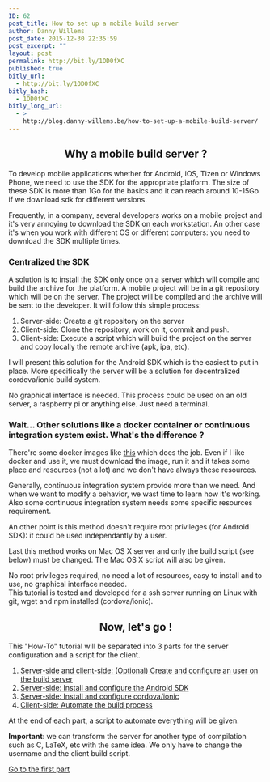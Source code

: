 ```yaml
---
ID: 62
post_title: How to set up a mobile build server
author: Danny Willems
post_date: 2015-12-30 22:35:59
post_excerpt: ""
layout: post
permalink: http://bit.ly/1OD0fXC
published: true
bitly_url:
  - http://bit.ly/1OD0fXC
bitly_hash:
  - 1OD0fXC
bitly_long_url:
  - >
    http://blog.danny-willems.be/how-to-set-up-a-mobile-build-server/
---
```

<h2 style="text-align: center">Why a mobile build server ?</h2>
To develop mobile applications whether for Android, iOS, Tizen or Windows Phone, we need to use the SDK for the appropriate platform. The size of these SDK is more than 1Go for the basics and it can reach around 10-15Go if we download sdk for different versions.

Frequently, in a company, several developers works on a mobile project and it's very annoying to download the SDK on each workstation. An other case it's when you work with different OS or different computers: you need to download the SDK multiple times.
<h3>Centralized the SDK</h3>
A solution is to install the SDK only once on a server which will compile and build the archive for the platform. A mobile project will be in a git repository which will be on the server. The project will be compiled and the archive will be sent to the developer. It will follow this simple process:
<ol>
	<li>Server-side: Create a git repository on the server</li>
	<li>Client-side: Clone the repository, work on it, commit and push.</li>
	<li>Client-side: Execute a script which will build the project on the server and copy locally the remote archive (apk, ipa, etc).</li>
</ol>
I will present this solution for the Android SDK which is the easiest to put in place. More specifically the server will be a solution for decentralized cordova/ionic build system.

No graphical interface is needed. This process could be used on an old server, a raspberry pi or anything else. Just need a terminal.
<h3>Wait... Other solutions like a docker container or continuous integration system exist. What's the difference ?</h3>
There're some docker images like <a href="https://hub.docker.com/r/ahazem/android/">this</a> which does the job. Even if I like docker and use it, we must download the image, run it and it takes some place and resources (not a lot) and we don't have always these resources.

Generally, continuous integration system provide more than we need. And when we want to modify a behavior, we wast time to learn how it's working. Also some continuous integration system needs some specific resources requirement.

An other point is this method doesn't require root privileges (for Android SDK): it could be used independantly by a user.

Last this method works on Mac OS X server and only the build script (see below) must be changed. The Mac OS X script will also be given.
<div class="dw-quote">
No root privileges required, no need a lot of resources, easy to install and to use, no graphical interface needed.
</div>

<div class="dw-quote">This tutorial is tested and developed for a ssh server running on Linux with git, wget and npm installed (cordova/ionic).</div>
<h2 style="text-align: center">Now, let's go !</h2>
This "How-To" tutorial will be separated into 3 parts for the server configuration and a script for the client.
<ol>
	<li><a href="http://blog.danny-willems.be/index.php/how-to-set-up-a-mobile-build-server-step-1/">Server-side and client-side: (Optional) Create and configure an user on the build server</a></li>
	<li><a href="http://blog.danny-willems.be/index.php/how-to-set-up-a-mobile-build-server-step-2/">Server-side: Install and configure the Android SDK</a></li>
	<li><a href="http://blog.danny-willems.be/index.php/how-to-set-up-a-mobile-build-server-step-3/">Server-side: Install and configure cordova/ionic</a></li>
	<li><a href="http://blog.danny-willems.be/index.php/how-to-set-up-a-mobile-build-server-step-4/">Client-side: Automate the build process</a></li>
</ol>

At the end of each part, a script to automate everything will be given.

<strong>Important</strong>: we can transform the server for another type of compilation such as C, LaTeX, etc with the same idea. We only have to change the username and the client build script.

<span class="dashicons dashicons-arrow-right-alt"></span><a href="http://blog.danny-willems.be/index.php/how-to-set-up-a-mobile-build-server-part-1/">Go to the first part</a>